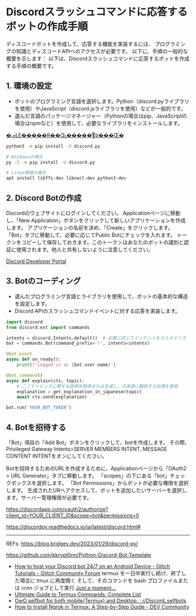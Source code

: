 
# Discordスラッシュコマンドに応答するボットの作成手順

ディスコードボットを作成して、応答する機能を実装するには、
プログラミングの知識とディスコードAPIへのアクセスが必要です。
以下に、手順の一般的な概要を示します：
以下は、Discordスラッシュコマンドに応答するボットを作成する手順の概要です。


## 1. 環境の設定

- ボットのプログラミング言語を選択します。Python（discord.pyライブラリを使用）やJavaScript（discord.jsライブラリを使用）などが一般的です。
- 選んだ言語のパッケージマネージャー（Pythonの場合はpip、JavaScriptの場合はnpmなど）を使用して、必要なライブラリをインストールします。

[�ېŁE�����R��Ɋւ�����̒񋟁b���Œ�](https://www.nta.go.jp/suggestion/johoteikyo/input_form.html)

```bash
python3 -m pip install -U discord.py

# Windowsの場合
py -3 -m pip install -U discord.py

# Linux環境の場合
apt install libffi-dev libnacl-dev python3-dev
```

## 2. Discord Botの作成

Discordのウェブサイトにログインしてください。
Applicationページに移動し、「New Application」ボタンをクリックして新しいアプリケーションを作成します。
アプリケーションの名前を決め、「Create」をクリックします。
「Bot」タブに移動して、必要に応じてPublic Botにチェックを入れます。
トークンをコピーして保存しておきます。このトークンはあなたのボットの識別と認証に使用されます。他人と共有しないように注意してください。

[Discord Developer Portal](https://discord.com/developers/applications)


## 3. Botのコーディング

- 選んだプログラミング言語とライブラリを使用して、ボットの基本的な構造を設定します。
- Discord APIのスラッシュコマンドイベントに対する応答を実装します。


```python
import discord
from discord.ext import commands

intents = discord.Intents.default()  # 必要に応じてインテントをカスタマイズ
bot = commands.Bot(command_prefix='!', intents=intents)

@bot.event
async def on_ready():
    print(f'Logged in as {bot.user.name}')

@bot.command()
async def explain(ctx, topic):
    # ここでトピックに関する説明を取得または生成し、日本語に翻訳する処理を実装
    explanation = get_explanation_in_japanese(topic)
    await ctx.send(explanation)

bot.run('YOUR_BOT_TOKEN')

```

## 4.  Botを招待する

「Bot」項目の「Add Bot」ボタンをクリックして、botを作成します。
その際、Privileged Gateway Intents>SERVER MEMBERS INTENT, MESSAGE CONTENT INTENTをオンにしてください。



Botを招待するためのURLを作成するために、Applicationページから「OAuth2 > URL Generator」タブに移動します。
「scopes」の下にある「bot」チェックボックスを選択します。
「Bot Permissions」からボットが必要な権限を選択します。
生成されたURへアクセスして、ボットを追加したいサーバーを選択します。サーバー管理権限が必要です。

https://discordapp.com/oauth2/authorize?client_id=YOUR_CLIENT_ID&scope=bot&permissions=0


https://discordpy.readthedocs.io/ja/latest/discord.html#


---
REFs:
https://blog.bridgey.dev/2023/01/29/discord-py/

https://github.com/kkrypt0nn/Python-Discord-Bot-Template

- [How to host your Discord bot 24/7 on an Android Device - Glitch Tutorials - Glitch Community Forum](https://support.glitch.com/t/how-to-host-your-discord-bot-24-7-on-an-android-device/28735)
termux を一日中実行し続け、終了した場合に tmux に再度開く そして、そのコマンドを bash プロファイルまたは cron ジョブとして実行
[Just a moment...](https://www.apkmirror.com/apk/fredrik-fornwall/termux-fdroid-version/variant-%7B%22minapi_slug%22%3A%22minapi-24%22%7D/)
- [Ultimate Guide to Termux Commands: Complete List](https://www.darkhackerworld.com/2020/07/termux-commands-list.html)
- [OwO selfbot for both mobile(Termux) and Desktop. : r/Discord\_selfbots](https://www.reddit.com/r/Discord_selfbots/comments/1cmrwjq/owo_selfbot_for_both_mobiletermux_and_desktop/)
- [How to Install Ngrok in Termux: A Step-by-Step Guide - DEV Community](https://dev.to/fazilchengapra/how-to-install-ngrok-in-termux-a-step-by-step-guide-4dnk)